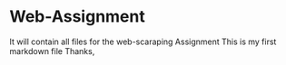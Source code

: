 # Web-Assignment
It will contain all files for the web-scaraping Assignment
This is my first markdown file
Thanks,

